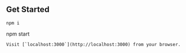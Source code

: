 ## Get Started


```
npm i
```
npm start
```
Visit [`localhost:3000`](http://localhost:3000) from your browser. 


